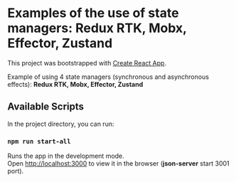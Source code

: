 # Examples of the use of state managers: Redux RTK, Mobx, Effector, Zustand

This project was bootstrapped with [Create React App](https://github.com/facebook/create-react-app).

Example of using 4 state managers (synchronous and asynchronous effects): **Redux RTK, Mobx, Effector, Zustand**

## Available Scripts

In the project directory, you can run:

### `npm run start-all`

Runs the app in the development mode.\
Open [http://localhost:3000](http://localhost:3000) to view it in the browser (**json-server** start 3001 port).

